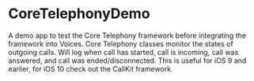 # CoreTelephonyDemo
A demo app to test the Core Telephony framework before integrating the framework into Voices.  Core Telephony classes monitor the states of outgoing calls. Will log when call has started, call is incoming, call was answered, and call was ended/disconnected. This is useful for iOS 9 and earlier, for iOS 10 check out the CallKit framework.
